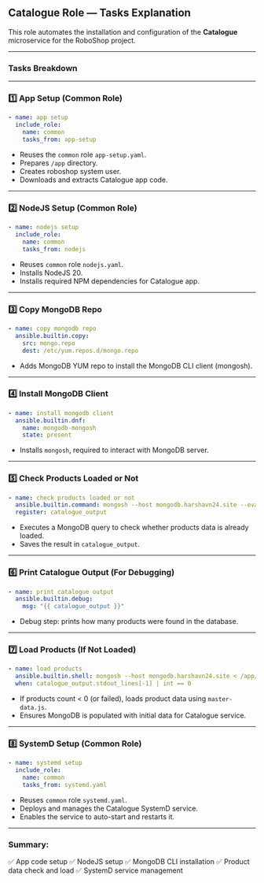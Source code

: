 

##  Catalogue Role — Tasks Explanation

This role automates the installation and configuration of the **Catalogue** microservice for the RoboShop project.

---

### Tasks Breakdown

---

### 1️⃣ App Setup (Common Role)

```yaml
- name: app setup
  include_role:
    name: common
    tasks_from: app-setup
```

* Reuses the `common` role `app-setup.yaml`.
* Prepares `/app` directory.
* Creates roboshop system user.
* Downloads and extracts Catalogue app code.

---

### 2️⃣ NodeJS Setup (Common Role)

```yaml
- name: nodejs setup
  include_role:
    name: common
    tasks_from: nodejs
```

* Reuses `common` role `nodejs.yaml`.
* Installs NodeJS 20.
* Installs required NPM dependencies for Catalogue app.

---

### 3️⃣ Copy MongoDB Repo

```yaml
- name: copy mongodb repo
  ansible.builtin.copy:
    src: mongo.repo
    dest: /etc/yum.repos.d/mongo.repo
```

* Adds MongoDB YUM repo to install the MongoDB CLI client (mongosh).

---

### 4️⃣ Install MongoDB Client

```yaml
- name: install mongodb client
  ansible.builtin.dnf:
    name: mongodb-mongosh
    state: present
```

* Installs `mongosh`, required to interact with MongoDB server.

---

### 5️⃣ Check Products Loaded or Not

```yaml
- name: check products loaded or not
  ansible.builtin.command: mongosh --host mongodb.harshavn24.site --eval 'db.catalogue.products.count()'
  register: catalogue_output
```

* Executes a MongoDB query to check whether products data is already loaded.
* Saves the result in `catalogue_output`.

---

### 6️⃣ Print Catalogue Output (For Debugging)

```yaml
- name: print catalogue output
  ansible.builtin.debug:
    msg: "{{ catalogue_output }}"
```

* Debug step: prints how many products were found in the database.

---

### 7️⃣ Load Products (If Not Loaded)

```yaml
- name: load products
  ansible.builtin.shell: mongosh --host mongodb.harshavn24.site < /app/db/master-data.js
  when: catalogue_output.stdout_lines[-1] | int == 0
```

* If products count < 0 (or failed), loads product data using `master-data.js`.
* Ensures MongoDB is populated with initial data for Catalogue service.

---

### 8️⃣ SystemD Setup (Common Role)

```yaml
- name: systemd setup
  include_role:
    name: common
    tasks_from: systemd.yaml
```

* Reuses `common` role `systemd.yaml`.
* Deploys and manages the Catalogue SystemD service.
* Enables the service to auto-start and restarts it.

---

### Summary:

✅ App code setup
✅ NodeJS setup
✅ MongoDB CLI installation
✅ Product data check and load
✅ SystemD service management

